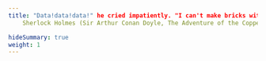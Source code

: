 ```yaml
---
title: "Data!data!data!" he cried impatiently. "I can't make bricks without clay."
    Sherlock Holmes (Sir Arthur Conan Doyle, The Adventure of the Copper Beeches)

hideSummary: true
weight: 1
---
```

